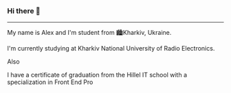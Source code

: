 ### Hi there 👋
---------------------------------
My name is Alex and I'm student from 🏙️Kharkiv, Ukraine.

I'm currently studying at Kharkiv National University of Radio Electronics.

Also

I have a certificate of graduation from the Hillel IT school with a specialization in Front End Pro
<!--
**AlexandrKruts/AlexandrKruts** is a ✨ _special_ ✨ repository because its `README.md` (this file) appears on your GitHub profile.

Here are some ideas to get you started:

- 🔭 I’m currently working on ...
- 🌱 I’m currently learning ...
- 👯 I’m looking to collaborate on ...
- 🤔 I’m looking for help with ...
- 💬 Ask me about ...
- 📫 How to reach me: ...
- 😄 Pronouns: ...
- ⚡ Fun fact: ...
-->
